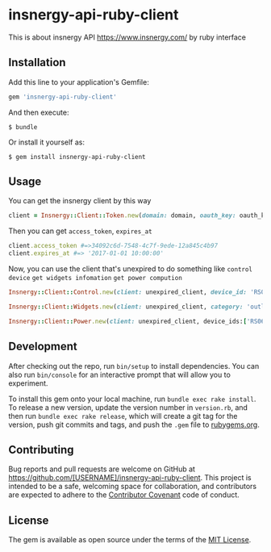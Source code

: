 # insnergy-api-ruby-client

This is about insnergy API <https://www.insnergy.com/> by ruby interface

## Installation

Add this line to your application's Gemfile:

```ruby
gem 'insnergy-api-ruby-client'
```

And then execute:

    $ bundle

Or install it yourself as:

    $ gem install insnergy-api-ruby-client

## Usage
You can get the insnergy client by this way

```ruby
client = Insnergy::Client::Token.new(domain: domain, oauth_key: oauth_key, oauth_secert: oauth_secret, refresh_token: refresh_token) 
```

Then you can get `access_token`, `expires_at`

```ruby
client.access_token #=>34092c6d-7548-4c7f-9ede-12a845c4b97
client.expires_at #=> '2017-01-01 10:00:00'
```
Now, you can use the client that's unexpired to do something like `control device` `get widgets infomation` `get power compution`

```ruby
Insnergy::Client::Control.new(client: unexpired_client, device_id: 'RS06000D6F0003BB8B88', action: 'on')

Insnergy::Client::Widgets.new(client: unexpired_client, category: 'outlet')

Insnergy::Client::Power.new(client: unexpired_client, device_ids:['RS06000D6F0003BB8B88','...',...], start_time: this_month_day1, end_time: next_month_day1)
```
## Development

After checking out the repo, run `bin/setup` to install dependencies. You can also run `bin/console` for an interactive prompt that will allow you to experiment.

To install this gem onto your local machine, run `bundle exec rake install`. To release a new version, update the version number in `version.rb`, and then run `bundle exec rake release`, which will create a git tag for the version, push git commits and tags, and push the `.gem` file to [rubygems.org](https://rubygems.org).

## Contributing

Bug reports and pull requests are welcome on GitHub at https://github.com/[USERNAME]/insnergy-api-ruby-client. This project is intended to be a safe, welcoming space for collaboration, and contributors are expected to adhere to the [Contributor Covenant](http://contributor-covenant.org) code of conduct.


## License

The gem is available as open source under the terms of the [MIT License](http://opensource.org/licenses/MIT).

